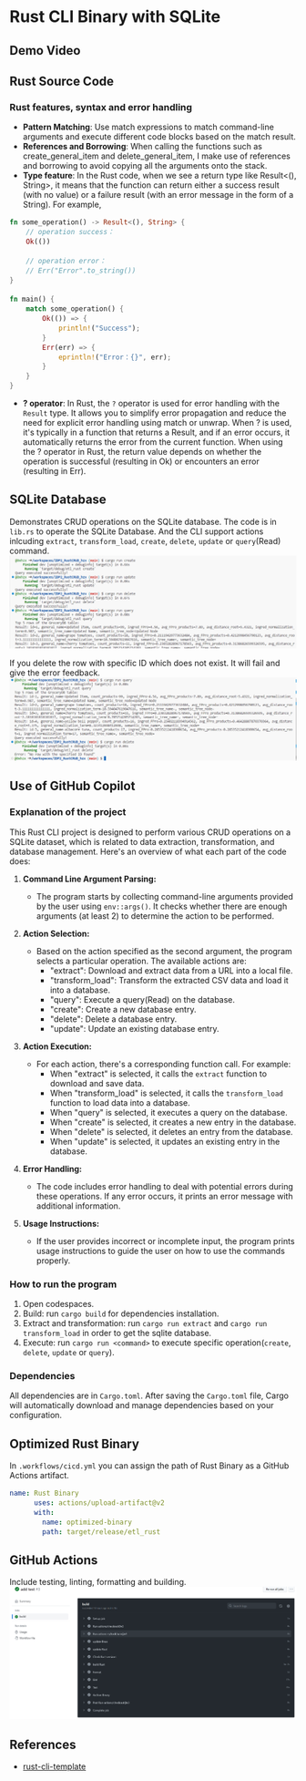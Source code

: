 # Rust CLI Binary with SQLite

## Demo Video


## Rust Source Code
###  Rust features, syntax and error handling
- **Pattern Matching**: Use match expressions to match command-line arguments and execute different code blocks based on the match result.
- **References and Borrowing**: When calling the functions such as create_general_item and delete_general_item, I make use of references and borrowing to avoid copying all the arguments onto the stack.
- **Type feature**: In the Rust code, when we see a return type like Result<(), String>, it means that the function can return either a success result (with no value) or a failure result (with an error message in the form of a String). For example,
```Rust
fn some_operation() -> Result<(), String> {
    // operation success：
    Ok(())

    // operation error：
    // Err("Error".to_string())
}

fn main() {
    match some_operation() {
        Ok(()) => {
            println!("Success");
        }
        Err(err) => {
            eprintln!("Error：{}", err);
        }
    }
}
```

- **? operator**: In Rust, the `?` operator is used for error handling with the `Result` type. It allows you to simplify error propagation and reduce the need for explicit error handling using match or unwrap. When ? is used, it's typically in a function that returns a Result, and if an error occurs, it automatically returns the error from the current function. When using the ? operator in Rust, the return value depends on whether the operation is successful (resulting in Ok) or encounters an error (resulting in Err).

## SQLite Database
Demonstrates CRUD operations on the SQLite database. The code is in `lib.rs` to operate the SQLite Database. And the CLI support actions inlcuding `extract`, `transform_load`, `create`, `delete`, `update` or `query`(Read) command.
![Alt text](image.png)

If you delete the row with specific ID which does not exist. It will fail and give the error feedback.
![Alt text](image-1.png)

## Use of GitHub Copilot
### Explanation of the project
This Rust CLI project is designed to perform various CRUD operations on a SQLite dataset, which is related to data extraction, transformation, and database management. Here's an overview of what each part of the code does:

1. **Command Line Argument Parsing:**
   - The program starts by collecting command-line arguments provided by the user using `env::args()`. It checks whether there are enough arguments (at least 2) to determine the action to be performed.

2. **Action Selection:**
   - Based on the action specified as the second argument, the program selects a particular operation. The available actions are:
     - "extract": Download and extract data from a URL into a local file.
     - "transform_load": Transform the extracted CSV data and load it into a database.
     - "query": Execute a query(Read) on the database.
     - "create": Create a new database entry.
     - "delete": Delete a database entry.
     - "update": Update an existing database entry.

3. **Action Execution:**
   - For each action, there's a corresponding function call. For example:
     - When "extract" is selected, it calls the `extract` function to download and save data.
     - When "transform_load" is selected, it calls the `transform_load` function to load data into a database.
     - When "query" is selected, it executes a query on the database.
     - When "create" is selected, it creates a new entry in the database.
     - When "delete" is selected, it deletes an entry from the database.
     - When "update" is selected, it updates an existing entry in the database.

4. **Error Handling:**
   - The code includes error handling to deal with potential errors during these operations. If any error occurs, it prints an error message with additional information.

5. **Usage Instructions:**
   - If the user provides incorrect or incomplete input, the program prints usage instructions to guide the user on how to use the commands properly.

### How to run the program
1. Open codespaces.
2. Build: run `cargo build` for dependencies installation.
3. Extract and transformation: run `cargo run extract` and `cargo run transform_load` in order to get the sqlite database.
4. Execute: run `cargo run <command>` to execute specific operation(`create`, `delete`, `update` or `query`).

### Dependencies 
All dependencies are in `Cargo.toml`. After saving the `Cargo.toml` file, Cargo will automatically download and manage dependencies based on your configuration.

## Optimized Rust Binary
In `.workflows/cicd.yml` you can assign the path of Rust Binary as a GitHub Actions artifact.
``` yml
name: Rust Binary
      uses: actions/upload-artifact@v2
      with:
        name: optimized-binary
        path: target/release/etl_rust
```

## GitHub Actions
Include testing, linting, formatting and building.
![Alt text](image-2.png)

## References

* [rust-cli-template](https://github.com/kbknapp/rust-cli-template)
